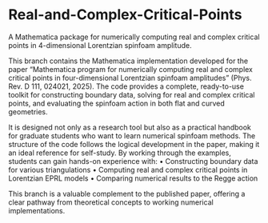 # Real-and-Complex-Critical-Points

A Mathematica package for numerically computing real and complex critical points in 4-dimensional Lorentzian spinfoam amplitude.

This branch contains the Mathematica implementation developed for the paper “Mathematica program for numerically computing real and complex critical points in four-dimensional Lorentzian spinfoam amplitudes” (Phys. Rev. D 111, 024021, 2025). The code provides a complete, ready-to-use toolkit for constructing boundary data, solving for real and complex critical points, and evaluating the spinfoam action in both flat and curved geometries.

It is designed not only as a research tool but also as a practical handbook for graduate students who want to learn numerical spinfoam methods. The structure of the code follows the logical development in the paper, making it an ideal reference for self-study. By working through the examples, students can gain hands-on experience with:
	•	Constructing boundary data for various triangulations
	•	Computing real and complex critical points in Lorentzian EPRL models
	•	Comparing numerical results to the Regge action

This branch is a valuable complement to the published paper, offering a clear pathway from theoretical concepts to working numerical implementations.
